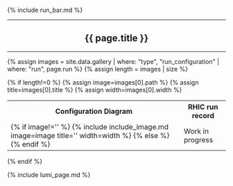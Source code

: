 {% include run_bar.md %}
<hr/>
<center><h2>{{ page.title }}</h2></center>
<hr/>

{% assign images = site.data.gallery | where: "type", "run_configuration" | where: "run", page.run %}
{% assign length = images | size %}

{% if length!=0 %}
{% assign image=images[0].path %}
{% assign title=images[0].title %}
{% assign width=images[0].width %}


<table width="100%">
<tr><th>Configuration Diagram</th><th>RHIC run record</th></tr>
<tr>
<td>
{% if image!='' %}
{% include include_image.md image=image title='' width=width %}
{% else %}
&nbsp;
{% endif %}
</td>
<td>
Work in progress
</td>
</tr>
</table>

{% endif %}

{% include lumi_page.md %}
